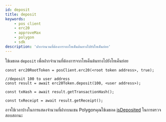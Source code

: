 ```yaml
---
id: deposit
title: deposit
keywords:
    - pos client
    - erc20
    - approveMax
    - polygon
    - sdk
description: 'ฝากจำนวนที่ต้องการจากโทเค็นต้นทางไปยังโทเค็นย่อย'
---
```


ใช้เมธอด `deposit` เพื่อฝากจำนวนที่ต้องการจากโทเค็นต้นทางไปยังโทเค็นย่อย

```
const erc20RootToken = posClient.erc20(<root token address>, true);

//deposit 100 to user address
const result = await erc20Token.deposit(100, <user address>);

const txHash = await result.getTransactionHash();

const txReceipt = await result.getReceipt();

```

อาจใช้เวลาบ้างในการแสดงจำนวนที่ฝากบนเชน Polygonคุณใช้เมธอด [isDeposited](/docs/develop/ethereum-polygon/matic-js/pos/is-deposited) ในการตรวจสอบสถานะ
